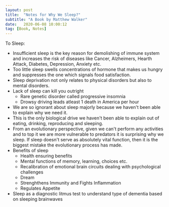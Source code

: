 ```yaml
---
layout: post
title:  "Notes for Why We Sleep?"
subtitle: "A Book by Matthew Walker"
date:   2020-06-08 10:00:12
tag: [Book, Notes]
---
```


To Sleep:
- Insufficient sleep is the key reason for demolishing of immune system and increases the risk of diseases like Cancer, Alzheimers, Hearth Attack, Diabetes, Depression, Anxiety etc.
- Too little sleep swells concentrations of hormone that makes us hungry and suppresses the one which signals food satisfaction.
- Sleep deprivation not only relates to physical disorders but also to mental disorders.
- Lack of sleep can kill you outright 
    - Rare genetic disorder called progressive insomnia
    - Drowsy driving leads atleast 1 death in America per hour
- We are so ignorant about sleep majorly because we haven't been able to explain why we need it. 
- This is the only biological drive we haven't been able to explain out of eating, drinking, reproducing and sleeping.
- From an evolutionary perspective, given we can't perform any activities and to top it we are more vulnerable to predators it is surprising why we sleep. If sleep doesn't serve as absolutely vital function, then it is the biggest mistake the evolutionary process has made.
- Benefits of sleep
    - Health ensuring benefits
    - Mental functions of memory, learning, choices etc.
    - Recalibration of emotional brain circuits dealing with psychological challenges
    - Dream
    - Strenghthens Immunity and Fights Inflammation
    - Regulates Appetite
- Sleep as a diagnostic litmus test to understand type of dementia based on sleeping brainwaves

